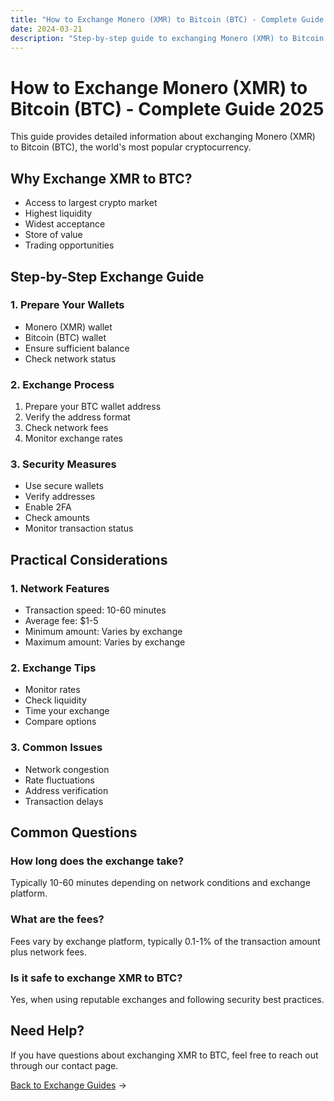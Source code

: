 ```yaml
---
title: "How to Exchange Monero (XMR) to Bitcoin (BTC) - Complete Guide 2025"
date: 2024-03-21
description: "Step-by-step guide to exchanging Monero (XMR) to Bitcoin (BTC). Learn about exchange methods, security measures, and best practices."
---
```


# How to Exchange Monero (XMR) to Bitcoin (BTC) - Complete Guide 2025

This guide provides detailed information about exchanging Monero (XMR) to Bitcoin (BTC), the world's most popular cryptocurrency.

## Why Exchange XMR to BTC?

-   Access to largest crypto market
-   Highest liquidity
-   Widest acceptance
-   Store of value
-   Trading opportunities

## Step-by-Step Exchange Guide

### 1. Prepare Your Wallets

-   Monero (XMR) wallet
-   Bitcoin (BTC) wallet
-   Ensure sufficient balance
-   Check network status

### 2. Exchange Process

1. Prepare your BTC wallet address
2. Verify the address format
3. Check network fees
4. Monitor exchange rates

### 3. Security Measures

-   Use secure wallets
-   Verify addresses
-   Enable 2FA
-   Check amounts
-   Monitor transaction status

## Practical Considerations

### 1. Network Features

-   Transaction speed: 10-60 minutes
-   Average fee: $1-5
-   Minimum amount: Varies by exchange
-   Maximum amount: Varies by exchange

### 2. Exchange Tips

-   Monitor rates
-   Check liquidity
-   Time your exchange
-   Compare options

### 3. Common Issues

-   Network congestion
-   Rate fluctuations
-   Address verification
-   Transaction delays

## Common Questions

### How long does the exchange take?

Typically 10-60 minutes depending on network conditions and exchange platform.

### What are the fees?

Fees vary by exchange platform, typically 0.1-1% of the transaction amount plus network fees.

### Is it safe to exchange XMR to BTC?

Yes, when using reputable exchanges and following security best practices.

## Need Help?

If you have questions about exchanging XMR to BTC, feel free to reach out through our contact page.

[Back to Exchange Guides](/exchanges/) →
